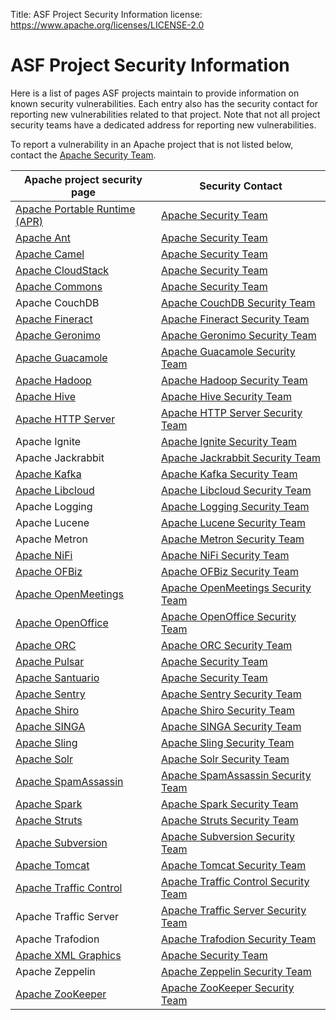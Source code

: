 Title: ASF Project Security Information
license: https://www.apache.org/licenses/LICENSE-2.0

# ASF Project Security Information #

Here is a list of pages ASF projects maintain to provide information on known security vulnerabilities. Each entry also has the security contact for reporting new
vulnerabilities related to that project. Note that not all project security teams have a dedicated address for reporting new vulnerabilities.

To report a vulnerability in an Apache project that is not listed below, contact the [Apache Security Team](mailto:security@apache.org).

| Apache project security page | Security Contact |
|-----------------------|------------------|
|  [Apache Portable Runtime (APR)](https://apr.apache.org/security_report.html)  |  [Apache Security Team](mailto:security@apache.org)  |
|  [Apache Ant](https://ant.apache.org/security.html)  |  [Apache Security Team](mailto:security@apache.org)  |
|  [Apache Camel](https://camel.apache.org/security/) |  [Apache Security Team](mailto:security@apache.org)  |
|  [Apache CloudStack](https://cloudstack.apache.org/security.html)  |  [Apache Security Team](mailto:security@apache.org)  |
|  [Apache Commons](https://commons.apache.org/security.html) |  [Apache Security Team](mailto:security@apache.org)  |
|  Apache CouchDB |  [Apache CouchDB Security Team](mailto:security@couchdb.apache.org)  |
|  [Apache Fineract](https://cwiki.apache.org/confluence/display/FINERACT/Apache+Fineract+Security+Report)  |  [Apache Fineract Security Team](mailto:security@fineract.apache.org)  |
|  [Apache Geronimo](https://geronimo.apache.org/security-reports.html)  |  [Apache Geronimo Security Team](mailto:security@geronimo.apache.org)  |
|  [Apache Guacamole](https://guacamole.apache.org/security/) | [Apache Guacamole Security Team](mailto:security@guacamole.apache.org) |
|  [Apache Hadoop](https://hadoop.apache.org/mailing_lists.html) | [Apache Hadoop Security Team](mailto:security@hadoop.apache.org) |
|  [Apache Hive](https://hive.apache.org/mailing_lists.html) | [Apache Hive Security Team](mailto:security@hive.apache.org) |
|  [Apache HTTP Server](https://httpd.apache.org/security_report.html)  |  [Apache HTTP Server Security Team](mailto:security@httpd.apache.org)  |
|  Apache Ignite | [Apache Ignite Security Team](mailto:security@ignite.apache.org) |
|  Apache Jackrabbit | [Apache Jackrabbit Security Team](mailto:security@jackrabbit.apache.org) |
|  [Apache Kafka](https://kafka.apache.org/project-security.html)  |  [Apache Kafka Security Team](mailto:security@kafka.apache.org)  |
|  [Apache Libcloud](https://libcloud.apache.org/security.html) | [Apache Libcloud Security Team](mailto:security@libcloud.apache.org) |
|  Apache Logging | [Apache Logging Security Team](mailto:security@logging.apache.org) |
|  Apache Lucene | [Apache Lucene Security Team](mailto:security@lucene.apache.org) |
|  Apache Metron | [Apache Metron Security Team](mailto:security@metron.apache.org) |
|  [Apache NiFi](https://nifi.apache.org/security.html)  |  [Apache NiFi Security Team](mailto:security@nifi.apache.org)  |
|  [Apache OFBiz](https://ofbiz.apache.org/download.html#security)  |  [Apache OFBiz Security Team](mailto:security@ofbiz.apache.org)  |
|  [Apache OpenMeetings](https://openmeetings.apache.org/security.html) | [Apache OpenMeetings Security Team](mailto:security@openmeetings.apache.org) |
|  [Apache OpenOffice](https://openoffice.apache.org/security)  |  [Apache OpenOffice Security Team](mailto:security@openoffice.apache.org)  |
|  [Apache ORC](https://orc.apache.org/security/) | [Apache ORC Security Team](mailto:security@orc.apache.org) |
|  [Apache Pulsar](https://github.com/apache/pulsar/security/policy) | [Apache Security Team](mailto:security@apache.org) |
|  [Apache Santuario](https://santuario.apache.org/secadv.html) | [Apache Security Team](mailto:security@apache.org) |
|  [Apache Sentry](https://cwiki.apache.org/confluence/display/SENTRY/Vulnerabilities+found+in+Apache+Sentry) | [Apache Sentry Security Team](mailto:security@sentry.apache.org) |
|  [Apache Shiro](https://shiro.apache.org/security-reports.html)  |  [Apache Shiro Security Team](mailto:security@shiro.apache.org)  |
|  [Apache SINGA](https://singa.apache.org/security.html) | [Apache SINGA Security Team](mailto:security@singa.apache.org) |
|  [Apache Sling](https://sling.apache.org/site/security.html)  |  [Apache Sling Security Team](mailto:security@sling.apache.org)  |
|  [Apache Solr](https://cwiki.apache.org/confluence/display/SOLR/SolrSecurity) | [Apache Solr Security Team](mailto:security@solr.apache.org) |
|  [Apache SpamAssassin](https://cwiki.apache.org/confluence/display/spamassassin) | [Apache SpamAssassin Security Team](mailto:security@spamassassin.apache.org) |
|  [Apache Spark](https://spark.apache.org/security.html)   |  [Apache Spark Security Team](mailto:security@spark.apache.org)  |
|  [Apache Struts](https://struts.apache.org/security.html)  |  [Apache Struts Security Team](mailto:security@struts.apache.org)  |
|  [Apache Subversion](https://subversion.apache.org/security/) | [Apache Subversion Security Team](mailto:security@subversion.apache.org)  |
|  [Apache Tomcat](https://tomcat.apache.org/security.html)  |  [Apache Tomcat Security Team](mailto:security@tomcat.apache.org)  |
|  [Apache Traffic Control](https://trafficcontrol.apache.org/security/index.html) | [Apache Traffic Control Security Team](mailto:security@trafficcontrol.apache.org) |
|  Apache Traffic Server | [Apache Traffic Server Security Team](mailto:security@trafficserver.apache.org) |
|  Apache Trafodion | [Apache Trafodion Security Team](mailto:security@trafodion.apache.org) |
|  [Apache XML Graphics](https://xmlgraphics.apache.org/security.html) | [Apache Security Team](mailto:security@apache.org) |
|  Apache Zeppelin | [Apache Zeppelin Security Team](mailto:security@zeppelin.apache.org) |
|  [Apache ZooKeeper](https://zookeeper.apache.org/security.html) | [Apache ZooKeeper Security Team](mailto:security@zookeeper.apache.org) |

